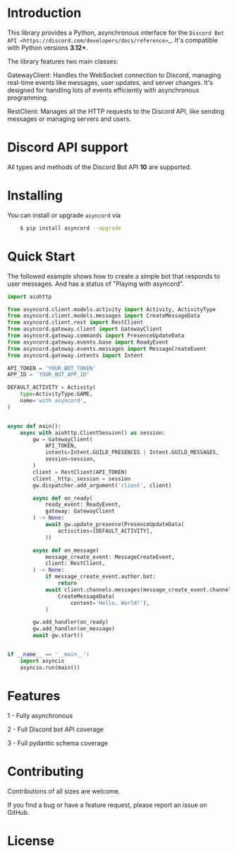 Introduction
============

This library provides a Python, asynchronous interface for the
`Discord Bot API <https://discord.com/developers/docs/reference>`_.
It's compatible with Python versions **3.12+**.

The library features two main classes:

GatewayClient: Handles the WebSocket connection to Discord, managing real-time events like messages, user updates, and server changes. It's designed for handling lots of events efficiently with asynchronous programming.

RestClient: Manages all the HTTP requests to the Discord API, like sending messages or managing servers and users. 

Discord API support
====================

All types and methods of the Discord Bot API **10** are supported.

Installing
==========

You can install or upgrade ``asyncord`` via

```sh
    $ pip install asyncord --upgrade
```

Quick Start
===========

The followed example shows how to create a simple bot that responds to user messages.
And has a status of "Playing with asyncord".

```py
import aiohttp

from asyncord.client.models.activity import Activity, ActivityType
from asyncord.client.models.messages import CreateMessageData
from asyncord.client.rest import RestClient
from asyncord.gateway.client import GatewayClient
from asyncord.gateway.commands import PresenceUpdateData
from asyncord.gateway.events.base import ReadyEvent
from asyncord.gateway.events.messages import MessageCreateEvent
from asyncord.gateway.intents import Intent

API_TOKEN = 'YOUR_BOT_TOKEN'
APP_ID = 'YOUR_BOT_APP_ID'

DEFAULT_ACTIVITY = Activity(
    type=ActivityType.GAME,
    name='with asyncord',
)


async def main():
    async with aiohttp.ClientSession() as session:
        gw = GatewayClient(
            API_TOKEN,
            intents=Intent.GUILD_PRESENCES | Intent.GUILD_MESSAGES,
            session=session,
        )
        client = RestClient(API_TOKEN)
        client._http._session = session
        gw.dispatcher.add_argument('client', client)

        async def on_ready(
            ready_event: ReadyEvent,
            gateway: GatewayClient
        ) -> None:
            await gw.update_presence(PresenceUpdateData(
                activities=[DEFAULT_ACTIVITY],
            ))

        async def on_message(
            message_create_event: MessageCreateEvent,
            client: RestClient,
        ) -> None:
            if message_create_event.author.bot:
                return
            await client.channels.messages(message_create_event.channel_id).create(
                CreateMessageData(
                    content='Hello, World!'),
            )

        gw.add_handler(on_ready)
        gw.add_handler(on_message)
        await gw.start()


if __name__ == '__main__':
    import asyncio
    asyncio.run(main())
```

Features
============

1 - Fully asynchronous 

2 - Full Discord bot API coverage

3 - Full pydantic schema coverage

Contributing
============

Contributions of all sizes are welcome.

If you find a bug or have a feature request, please report an issue on GitHub.

License
=======

